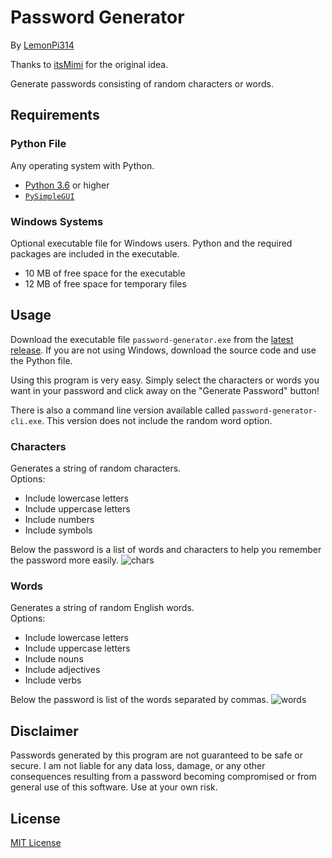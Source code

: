 # Password Generator
By [LemonPi314](https://github.com/LemonPi314)

Thanks to [itsMimi](https://github.com/itsMimi) for the original idea.

Generate passwords consisting of random characters or words.
## Requirements
### Python File
Any operating system with Python.
- [Python 3.6](https://www.python.org/downloads/) or higher
- [`PySimpleGUI`](https://pypi.org/project/PySimpleGUI/)
### Windows Systems
Optional executable file for Windows users. Python and the required packages are included in the executable.
- 10 MB of free space for the executable
- 12 MB of free space for temporary files
## Usage
Download the executable file `password-generator.exe` from the [latest release](https://github.com/LemonPi314/password-generator/releases/latest). If you are not using Windows, download the source code and use the Python file.

Using this program is very easy. Simply select the characters or words you want in your password and click away on the "Generate Password" button!

There is also a command line version available called `password-generator-cli.exe`. This version does not include the random word option.
### Characters
Generates a string of random characters.  
Options:
- Include lowercase letters
- Include uppercase letters
- Include numbers
- Include symbols

Below the password is a list of words and characters to help you remember the password more easily.
![chars](https://user-images.githubusercontent.com/49930425/132603575-77e9a5e1-299d-4178-acf8-8a918054786e.png)
### Words
Generates a string of random English words.  
Options:
- Include lowercase letters
- Include uppercase letters
- Include nouns
- Include adjectives
- Include verbs

Below the password is list of the words separated by commas.
![words](https://user-images.githubusercontent.com/49930425/132603577-6fa846e3-49b7-425f-b86a-07b47335f277.png)
## Disclaimer
Passwords generated by this program are not guaranteed to be safe or secure. I am not liable for any data loss, damage, or any other consequences resulting from a password becoming compromised or from general use of this software. Use at your own risk.
## License
[MIT License](https://choosealicense.com/licenses/mit/)
